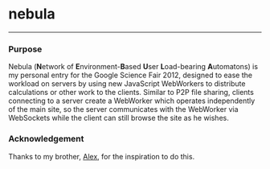 # nebula
* * *
### Purpose ###
Nebula (**N**etwork of **E**nvironment-**B**ased **U**ser **L**oad-bearing **A**utomatons) is my personal entry for the Google Science Fair 2012, designed to ease the workload on servers by using new JavaScript WebWorkers to distribute calculations or other work to the clients. Similar to P2P file sharing, clients connecting to a server create a WebWorker which operates independently of the main site, so the server communicates with the WebWorker via WebSockets while the client can still browse the site as he wishes.

### Acknowledgement ###
Thanks to my brother, [Alex](http://www.github.com/alexcrichton), for the inspiration to do this.
